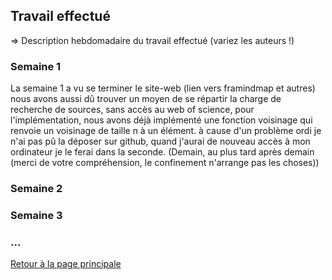 ## Travail effectué 

=> Description hebdomadaire du travail effectué (variez les auteurs !)

### Semaine 1
La semaine 1 a vu se terminer le site-web (lien vers framindmap et autres) nous avons aussi dû trouver un moyen de se répartir la charge de recherche de sources, sans accès au web of science, pour l'implémentation, nous avons déjà implémenté une fonction voisinage qui renvoie un voisinage de taille n à un élément. à cause d'un problème ordi je n'ai pas pû la déposer sur github, quand j'aurai de nouveau accès à mon ordinateur je le ferai dans la seconde. (Demain, au plus tard après demain (merci de votre compréhension, le confinement n'arrange pas les choses))
### Semaine 2
### Semaine 3
### ...

<a href="index.html"> Retour à la page principale </a>
